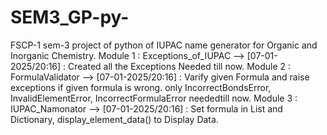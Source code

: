 # SEM3_GP-py-
FSCP-1 sem-3 project of python of IUPAC name generator for Organic and Inorganic Chemistry.
Module 1 : Exceptions_of_IUPAC
         --> [07-01-2025/20:16] : Created all the Exceptions Needed till now.
Module 2 : FormulaValidator
        -->  [07-01-2025/20:16] : Varify given Formula and raise exceptions if given
                                  formula is wrong.
                                  only IncorrectBondsError, InvalidElementError, IncorrectFormulaError neededtill now.
Module 3 : IUPAC_Namonator
        --> [07-01-2025/20:16] : Set formula in List and Dictionary, display_element_data() to Display Data.
        
